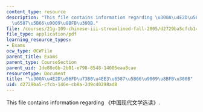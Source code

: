 ```yaml
---
content_type: resource
description: "This file contains information regarding \u300A\u4E2D\u56FD\u73B0\u4EE3\
  \u6587\u5B66\u9009\u8BFB\u300B."
file: /courses/21g-109-chinese-iii-streamlined-fall-2005/d2729ba5cfcb146ecb8a2d9c40298ad8_MIT21G_109F05_sampletestU1.pdf
file_type: application/pdf
learning_resource_types:
- Exams
ocw_type: OCWFile
parent_title: Exams
parent_type: CourseSection
parent_uid: 1de88e6b-2b01-e798-8548-14005eaa8cae
resourcetype: Document
title: "\u300A\u4E2D\u56FD\u73B0\u4EE3\u6587\u5B66\u9009\u8BFB\u300B"
uid: d2729ba5-cfcb-146e-cb8a-2d9c40298ad8
---
```

This file contains information regarding 《中国现代文学选读》.

